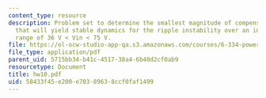 ```yaml
---
content_type: resource
description: Problem set to determine the smallest magnitude of compensating ramp
  that will yield stable dynamics for the ripple instability over an input voltage
  range of 36 V < Vin < 75 V.
file: https://ol-ocw-studio-app-qa.s3.amazonaws.com/courses/6-334-power-electronics-spring-2007/58433f45e200e70389638ccf0faf1499_hw10.pdf
file_type: application/pdf
parent_uid: 5715bb34-b41c-4517-38a4-6b40d2cf0ab9
resourcetype: Document
title: hw10.pdf
uid: 58433f45-e200-e703-8963-8ccf0faf1499
---
```

